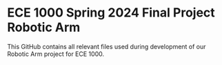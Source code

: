 # ECE 1000 Spring 2024 Final Project Robotic Arm
This GitHub contains all relevant files used during development of our Robotic Arm project for ECE 1000.
